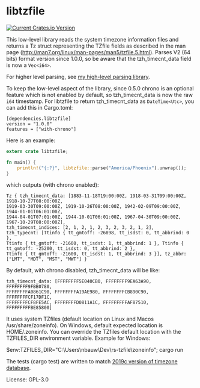 # libtzfile

[![Current Crates.io Version](https://img.shields.io/crates/v/libtzfile.svg)](https://crates.io/crates/libtzfile)

This low-level library reads the system timezone information files and returns a Tz struct representing the TZfile
fields as described in the man page (<http://man7.org/linux/man-pages/man5/tzfile.5.html>).
Parses V2 (64 bits) format version since 1.0.0, so be aware that the tzh_timecnt_data field is now a `Vec<i64>`.

For higher level parsing, see [my high-level parsing library](https://crates.io/crates/tzparse).

To keep the low-level aspect of the library, since 0.5.0 chrono is an optional feature which is not enabled by default, so tzh_timecnt_data is now the raw `i64` timestamp.
For libtzfile to return tzh_timecnt_data as `DateTime<Utc>`, you can add this in Cargo.toml:
```
[dependencies.libtzfile]
version = "1.0.0"
features = ["with-chrono"]
```
Here is an example:
```rust
extern crate libtzfile;

fn main() {
    println!("{:?}", libtzfile::parse("America/Phoenix").unwrap());
}
```

which outputs (with chrono enabled):
```
Tz { tzh_timecnt_data: [1883-11-18T19:00:00Z, 1918-03-31T09:00:00Z, 1918-10-27T08:00:00Z,
1919-03-30T09:00:00Z, 1919-10-26T08:00:00Z, 1942-02-09T09:00:00Z, 1944-01-01T06:01:00Z,
1944-04-01T07:01:00Z, 1944-10-01T06:01:00Z, 1967-04-30T09:00:00Z, 1967-10-29T08:00:00Z],
tzh_timecnt_indices: [2, 1, 2, 1, 2, 3, 2, 3, 2, 1, 2],
tzh_typecnt: [Ttinfo { tt_gmtoff: -26898, tt_isdst: 0, tt_abbrind: 0 },
Ttinfo { tt_gmtoff: -21600, tt_isdst: 1, tt_abbrind: 1 }, Ttinfo { tt_gmtoff: -25200, tt_isdst: 0, tt_abbrind: 2 },
Ttinfo { tt_gmtoff: -21600, tt_isdst: 1, tt_abbrind: 3 }], tz_abbr: ["LMT", "MDT", "MST", "MWT"] }
```

By default, with chrono disabled, tzh_timecnt_data will be like:
```
tzh_timecnt_data: [FFFFFFFF5E040CB0, FFFFFFFF9EA63A90, FFFFFFFF9FBB0780,
FFFFFFFFA0861C90, FFFFFFFFA19AE980, FFFFFFFFCB890C90, FFFFFFFFCF17DF1C,
FFFFFFFFCF8FE5AC, FFFFFFFFD0811A1C, FFFFFFFFFAF87510, FFFFFFFFFBE85800]
```
It uses system TZfiles (default location on Linux and Macos /usr/share/zoneinfo). On Windows, default expected location is HOME/.zoneinfo. You can override the TZfiles default location with the TZFILES_DIR environment variable. Example for Windows:

$env:TZFILES_DIR="C:\Users\nbauw\Dev\rs-tzfile\zoneinfo\"; cargo run

The tests (cargo test) are written to match [2019c version of timezone database](https://www.iana.org/time-zones).

License: GPL-3.0
